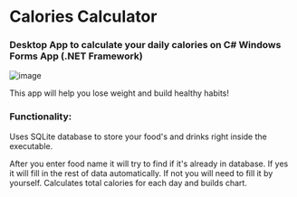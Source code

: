# Calories Calculator
### Desktop App to calculate your daily calories on C# Windows Forms App (.NET Framework)
![image](https://user-images.githubusercontent.com/82185066/162077470-6ac6def9-c0ac-49c5-9272-fbf9f6935708.png)


This app will help you lose weight and build healthy habits!

### Functionality:

Uses SQLite database to store your food's and drinks right inside the executable.

After you enter food name it will try to find if it's already in database. If yes it will fill in the rest of data automatically. If not you will need to fill it by yourself.
Calculates total calories for each day and builds chart.
